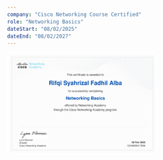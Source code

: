 ```yaml
---
company: "Cisco Networking Course Certified" 
role: "Networking Basics"
dateStart: "08/02/2025"
dateEnd: "08/02/2027"
---
```

  <img src="../../../public/assets/certif2.webp" alt="{company} Logo" width="70%" height="70%" style="border-radius: 10px; ">



